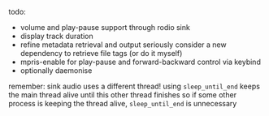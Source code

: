 todo:
- volume and play-pause support through rodio sink
- display track duration
- refine metadata retrieval and output
  seriously consider a new dependency to retrieve file tags (or do it myself)
- mpris-enable for play-pause and forward-backward control via keybind
- optionally daemonise

remember: sink audio uses a different thread!
using `sleep_until_end` keeps the main thread alive until this other thread finishes
so if some other process is keeping the thread alive, `sleep_until_end` is unnecessary
